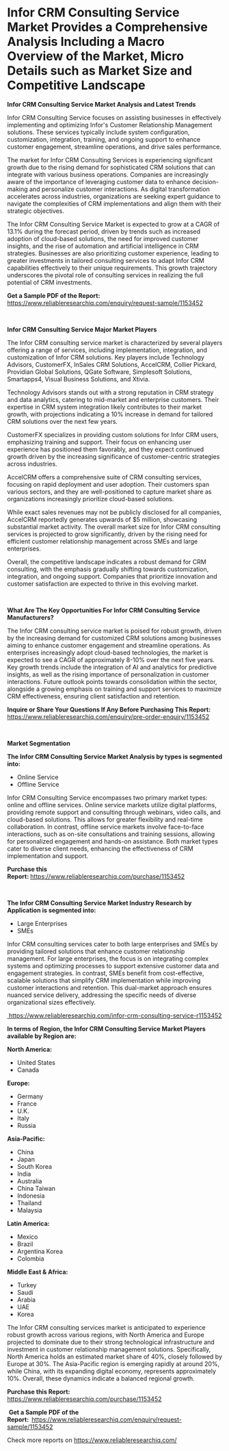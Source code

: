 <p><h1>Infor CRM Consulting ​Service Market Provides a Comprehensive Analysis Including a Macro Overview of the Market, Micro Details such as Market Size and Competitive Landscape</h1></p><p><strong>Infor CRM Consulting ​Service Market Analysis and Latest Trends</strong></p>
<p><p>Infor CRM Consulting Service focuses on assisting businesses in effectively implementing and optimizing Infor's Customer Relationship Management solutions. These services typically include system configuration, customization, integration, training, and ongoing support to enhance customer engagement, streamline operations, and drive sales performance.</p><p>The market for Infor CRM Consulting Services is experiencing significant growth due to the rising demand for sophisticated CRM solutions that can integrate with various business operations. Companies are increasingly aware of the importance of leveraging customer data to enhance decision-making and personalize customer interactions. As digital transformation accelerates across industries, organizations are seeking expert guidance to navigate the complexities of CRM implementations and align them with their strategic objectives.</p><p>The Infor CRM Consulting Service Market is expected to grow at a CAGR of 13.1% during the forecast period, driven by trends such as increased adoption of cloud-based solutions, the need for improved customer insights, and the rise of automation and artificial intelligence in CRM strategies. Businesses are also prioritizing customer experience, leading to greater investments in tailored consulting services to adapt Infor CRM capabilities effectively to their unique requirements. This growth trajectory underscores the pivotal role of consulting services in realizing the full potential of CRM investments.</p></p>
<p><strong>Get a Sample PDF of the Report:&nbsp;</strong> <a href="https://www.reliableresearchiq.com/enquiry/request-sample/1153452?utm_campaign=1087&utm_medium=2&utm_source=Github&utm_content=ia&utm_term=07012025&utm_id=infor-crm-consulting-service">https://www.reliableresearchiq.com/enquiry/request-sample/1153452</a></p>
<p>&nbsp;</p>
<p><strong>Infor CRM Consulting ​Service Major Market Players</strong></p>
<p><p>The Infor CRM consulting service market is characterized by several players offering a range of services, including implementation, integration, and customization of Infor CRM solutions. Key players include Technology Advisors, CustomerFX, InSales CRM Solutions, AccelCRM, Collier Pickard, Providian Global Solutions, QGate Software, Simplesoft Solutions, Smartapps4, Visual Business Solutions, and Xtivia.</p><p>Technology Advisors stands out with a strong reputation in CRM strategy and data analytics, catering to mid-market and enterprise customers. Their expertise in CRM system integration likely contributes to their market growth, with projections indicating a 10% increase in demand for tailored CRM solutions over the next few years.</p><p>CustomerFX specializes in providing custom solutions for Infor CRM users, emphasizing training and support. Their focus on enhancing user experience has positioned them favorably, and they expect continued growth driven by the increasing significance of customer-centric strategies across industries.</p><p>AccelCRM offers a comprehensive suite of CRM consulting services, focusing on rapid deployment and user adoption. Their customers span various sectors, and they are well-positioned to capture market share as organizations increasingly prioritize cloud-based solutions.</p><p>While exact sales revenues may not be publicly disclosed for all companies, AccelCRM reportedly generates upwards of $5 million, showcasing substantial market activity. The overall market size for Infor CRM consulting services is projected to grow significantly, driven by the rising need for efficient customer relationship management across SMEs and large enterprises.</p><p>Overall, the competitive landscape indicates a robust demand for CRM consulting, with the emphasis gradually shifting towards customization, integration, and ongoing support. Companies that prioritize innovation and customer satisfaction are expected to thrive in this evolving market.</p></p>
<p>&nbsp;</p>
<p><strong>What Are The Key Opportunities For Infor CRM Consulting ​Service Manufacturers?</strong></p>
<p><p>The Infor CRM consulting service market is poised for robust growth, driven by the increasing demand for customized CRM solutions among businesses aiming to enhance customer engagement and streamline operations. As enterprises increasingly adopt cloud-based technologies, the market is expected to see a CAGR of approximately 8-10% over the next five years. Key growth trends include the integration of AI and analytics for predictive insights, as well as the rising importance of personalization in customer interactions. Future outlook points towards consolidation within the sector, alongside a growing emphasis on training and support services to maximize CRM effectiveness, ensuring client satisfaction and retention.</p></p>
<p><strong>Inquire or Share Your Questions If Any Before Purchasing This Report:</strong> <a href="https://www.reliableresearchiq.com/enquiry/pre-order-enquiry/1153452?utm_campaign=1087&utm_medium=2&utm_source=Github&utm_content=ia&utm_term=07012025&utm_id=infor-crm-consulting-service">https://www.reliableresearchiq.com/enquiry/pre-order-enquiry/1153452</a></p>
<p>&nbsp;</p>
<p><strong>Market Segmentation</strong></p>
<p><strong>The Infor CRM Consulting ​Service Market Analysis by types is segmented into:</strong></p>
<p><ul><li>Online Service</li><li>Offline Service</li></ul></p>
<p><p>Infor CRM Consulting Service encompasses two primary market types: online and offline services. Online service markets utilize digital platforms, providing remote support and consulting through webinars, video calls, and cloud-based solutions. This allows for greater flexibility and real-time collaboration. In contrast, offline service markets involve face-to-face interactions, such as on-site consultations and training sessions, allowing for personalized engagement and hands-on assistance. Both market types cater to diverse client needs, enhancing the effectiveness of CRM implementation and support.</p></p>
<p><strong>Purchase this Report:&nbsp;</strong><a href="https://www.reliableresearchiq.com/purchase/1153452?utm_campaign=1087&utm_medium=2&utm_source=Github&utm_content=ia&utm_term=07012025&utm_id=infor-crm-consulting-service">https://www.reliableresearchiq.com/purchase/1153452</a></p>
<p>&nbsp;</p>
<p><strong>The Infor CRM Consulting ​Service Market Industry Research by Application is segmented into:</strong></p>
<p><ul><li>Large Enterprises</li><li>SMEs</li></ul></p>
<p><p>Infor CRM consulting services cater to both large enterprises and SMEs by providing tailored solutions that enhance customer relationship management. For large enterprises, the focus is on integrating complex systems and optimizing processes to support extensive customer data and engagement strategies. In contrast, SMEs benefit from cost-effective, scalable solutions that simplify CRM implementation while improving customer interactions and retention. This dual-market approach ensures nuanced service delivery, addressing the specific needs of diverse organizational sizes effectively.</p></p>
<p><a href="https://www.reliableresearchiq.com/infor-crm-consulting-service-r1153452?utm_campaign=1087&utm_medium=2&utm_source=Github&utm_content=ia&utm_term=07012025&utm_id=infor-crm-consulting-service">&nbsp;https://www.reliableresearchiq.com/infor-crm-consulting-service-r1153452</a></p>
<p><strong>In terms of Region, the Infor CRM Consulting ​Service Market Players available by Region are:</strong></p>
<p>
    <p> <strong> North America: </strong>
        <ul>
            <li>United States</li>
            <li>Canada</li>
        </ul>
        </p> 
    <p> <strong> Europe: </strong>
        <ul>
            <li>Germany</li>
            <li>France</li>
            <li>U.K.</li>
            <li>Italy</li>
            <li>Russia</li>
        </ul>
        </p> 
    <p> <strong> Asia-Pacific: </strong>
        <ul>
            <li>China</li>
            <li>Japan</li>
            <li>South Korea</li>
            <li>India</li>
            <li>Australia</li>
            <li>China Taiwan</li>
            <li>Indonesia</li>
            <li>Thailand</li>
            <li>Malaysia</li>
        </ul>
        </p> 
    <p> <strong> Latin America: </strong>
        <ul>
            <li>Mexico</li>
            <li>Brazil</li>
            <li>Argentina Korea</li>
            <li>Colombia</li>
        </ul>
        </p> 
    <p> <strong> Middle East & Africa: </strong>
        <ul>
            <li>Turkey</li>
            <li>Saudi</li>
            <li>Arabia</li>
            <li>UAE</li>
            <li>Korea</li>
        </ul>
    </p>
    </p>
<p><p>The Infor CRM consulting services market is anticipated to experience robust growth across various regions, with North America and Europe projected to dominate due to their strong technological infrastructure and investment in customer relationship management solutions. Specifically, North America holds an estimated market share of 40%, closely followed by Europe at 30%. The Asia-Pacific region is emerging rapidly at around 20%, while China, with its expanding digital economy, represents approximately 10%. Overall, these dynamics indicate a balanced regional growth.</p></p>
<p><strong>Purchase this Report: </strong><a href="https://www.reliableresearchiq.com/purchase/1153452?utm_campaign=1087&utm_medium=2&utm_source=Github&utm_content=ia&utm_term=07012025&utm_id=infor-crm-consulting-service">https://www.reliableresearchiq.com/purchase/1153452</a></p>
<p>&nbsp;<strong>Get a Sample PDF of the Report:&nbsp;&nbsp;</strong><a href="https://www.reliableresearchiq.com/enquiry/request-sample/1153452?utm_campaign=1087&utm_medium=2&utm_source=Github&utm_content=ia&utm_term=07012025&utm_id=infor-crm-consulting-service">https://www.reliableresearchiq.com/enquiry/request-sample/1153452</a></p>
<p><strong></strong></p>
<p>Check more reports on <a href="https://www.reliableresearchiq.com/?utm_campaign=1087&utm_medium=2&utm_source=Github&utm_content=ia&utm_term=07012025&utm_id=infor-crm-consulting-service">https://www.reliableresearchiq.com/</a></p>
